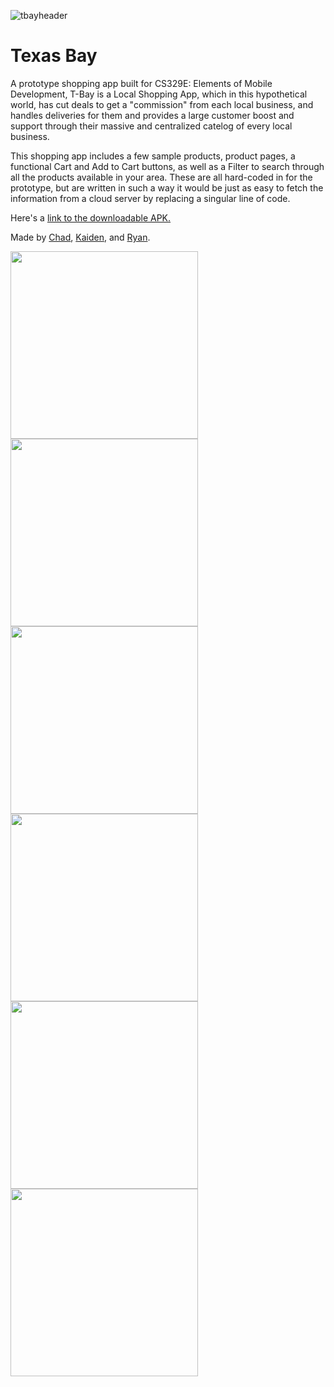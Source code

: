 ![tbayheader](https://user-images.githubusercontent.com/76540311/154885554-7408e8fd-45c2-4550-a7fb-e27ed1ba4df3.png)


# Texas Bay

A prototype shopping app built for CS329E: Elements of Mobile Development, T-Bay is a Local Shopping App,
which in this hypothetical world, has cut deals to get a "commission" from each local business, and handles
deliveries for them and provides a large customer boost and support through their massive and centralized
catelog of every local business.

This shopping app includes a few sample products, product pages, a functional Cart and Add to Cart buttons, as well
as a Filter to search through all the products available in your area. These are all hard-coded in for the prototype,
but are written in such a way it would be just as easy to fetch the information from a cloud server by replacing a 
singular line of code.

Here's a [link to the downloadable APK.](https://drive.google.com/file/d/1dvp9ySBFHi0AKw1Y6Py1s2wttZYIMChx/view?usp=sharing)

Made by [Chad](https://github.com/chadgraham3), [Kaiden](https://github.com/Kaidenpc), and [Ryan](https://github.com/ryanhlewis).

<img src="https://user-images.githubusercontent.com/76540311/155075306-ee340fad-6e86-4ffb-b649-ed67dbfabe5f.png" width="300" /><img src="https://user-images.githubusercontent.com/76540311/155074612-f0cf034d-4804-4984-a8e3-46bcf7623dcb.png" width="300" /><img src="https://user-images.githubusercontent.com/76540311/155074730-25372295-1d7c-4d5a-b663-127dad71bfea.png" width="300" /> 
<img src="https://user-images.githubusercontent.com/76540311/155074854-443b17a6-cf4a-459f-9367-227d5ad6a913.png" width="300" /> 
<img src="https://user-images.githubusercontent.com/76540311/155074945-0b212626-d926-4c7e-b378-0a2d08bf8995.png" width="300" />
<img src="https://user-images.githubusercontent.com/76540311/155075035-d12bb47d-e35b-4006-923b-ffda0df7969f.png" width="300" />

